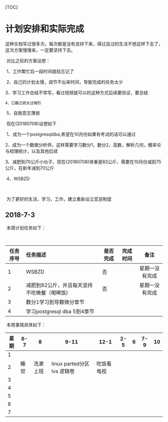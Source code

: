 [TOC]

# 计划安排和实际完成

​	这种文档写过很多次，每次都是没有坚持下来，得过且过的生活不想这样下去了，这次方案慢慢来，一定要坚持下去。

​	对比之前的方案设想：

​	1、工作繁忙后一段时间就给忘记了

​	2、自己的计划太慢，调节不出来时间，导致完成的任务太少

​	3、学习工作总结不常写，看过视频就可以的这种方式后续要验证，要总结

 	4、口腹之欲太过强烈

​	5、自我意志薄弱

​	现在(20180708)设想如下

​	1、成为一个postgresqldba,希望在10月份如果有考试的话可以通过

​	2、成为一个数据分析师，这样需要学习数分1，数分2，高数，解析几何，概率论与梳理统计，以及其他后续

​        3、减肥到70公斤小伙子，现在(20180708)体重是83公斤，需要在10月份减到75公斤，在新年减到70公斤

​	4、WSBZD

​	

​	为了更好的生活，学习，工作，建立重新设立奖惩制度







## 2018-7-3

​	本周计划任务如下：

​	

| 任务序号 | 任务描述                                    | 是否完成 | 完成时间 |      备注      |
| -------- | :------------------------------------------ | -------- | -------- | :------------: |
| 1        | WSBZD                                       | 否       |          | 星期一没有完成 |
| 2        | 减肥到82公斤，并且每天坚持不吃晚餐（喝稀饭) | 否       |          | 星期一没有完成 |
| 3        | 数分1学习到导数微分章节                     |          |          |                |
| 4        | 学习postgresql dba 5到4章节                 |          |          |                |



​	本周事情具体如下：

| 星期 | 6-7  | 8        | 9-11                        | 12-1       | 2-5  | 6    | 7-9  | 10   |
| ---- | ---- | -------- | --------------------------- | ---------- | ---- | ---- | ---- | ---- |
| 1    |      |          |                             |            |      |      |      |      |
| 2    | 睡觉 | 洗漱上班 | linux parted分区 lvs 逻辑卷 | 吃饭看电视 |      |      |      |      |
| 3    |      |          |                             |            |      |      |      |      |
| 4    |      |          |                             |            |      |      |      |      |
| 5    |      |          |                             |            |      |      |      |      |
| 6    |      |          |                             |            |      |      |      |      |
| 7    |      |          |                             |            |      |      |      |      |

​	

​	

